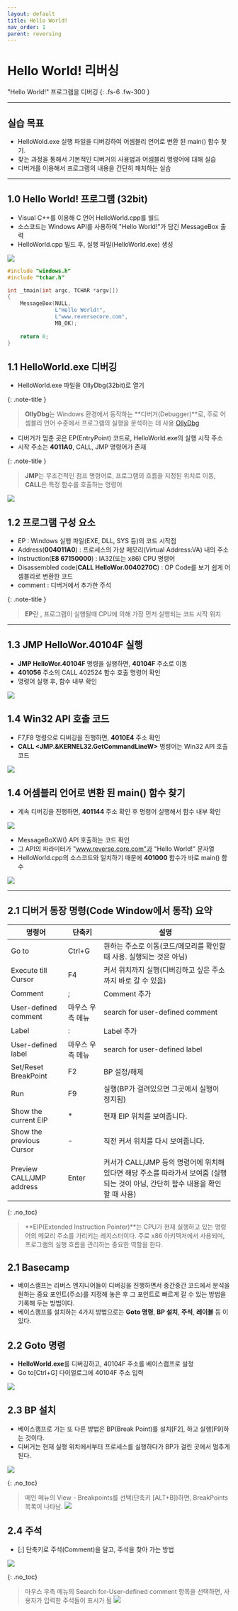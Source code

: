 ```yaml
---
layout: default
title: Hello World!
nav_order: 1
parent: reversing
---
```


# Hello World! 리버싱
"Hello World!" 프로그램을 디버깅
{: .fs-6 .fw-300 }

---

## 실습 목표
- HelloWold.exe 실행 파일을 디버깅하여 어셈블리 언어로 변환 된 main() 함수 찾기.
- 찾는 과정을 통해서 기본적인 디버거의 사용법과 어셈블리 명령어에 대해 실습
- 디버거를 이용해서 프로그램의 내용을 간단히 패치하는 실습

---

## 1.0 Hello World! 프로그램 (32bit)
- Visual C++를 이용해 C 언어 HelloWorld.cpp를 빌드
- 소스코드는 Windows API를 사용하여 "Hello World!"가 담긴 MessageBox 출력
- HelloWorld.cpp 빌드 후, 실행 파일(HelloWorld.exe) 생성

![](../../assets/images/reversing/HelloWorld/1.png)

```cpp
#include "windows.h"
#include "tchar.h"

int _tmain(int argc, TCHAR *argv[])
{
	MessageBox(NULL, 
			   L"Hello World!", 
			   L"www.reversecore.com", 
			   MB_OK);
	
	return 0;
}
```

## 1.1 HelloWorld.exe 디버깅 
- HelloWorld.exe 파일을 OllyDbg(32bit)로 열기

{: .note-title }
> **OllyDbg**는 Windows 환경에서 동작하는 **디버거(Debugger)**로, 주로 어셈블리 언어 수준에서 프로그램의 실행을 분석하는 데 사용
> [OllyDbg](https://www.ollydbg.de/)

- 디버거가 멈춘 곳은 EP(EntryPoint) 코드로, HelloWorld.exe의 실행 시작 주소
- 시작 주소는 **4011A0**, CALL, JMP 명령어가 존재

{: .note-title }
> **JMP**는 무조건적인 점프 명령어로, 프로그램의 흐름을 지정된 위치로 이동, **CALL**은 특정 함수를 호출하는 명령어

![](../../assets/images/reversing/HelloWorld/2.png)

## 1.2 프로그램 구성 요소
- EP : Windows 실행 파일(EXE, DLL, SYS 등)의 코드 시작점
- Address(**004011A0**) : 프로세스의 가상 메모리(Virtual Address:VA) 내의 주소
- Instruction(**E8 67150000**) : IA32(또는 x86) CPU 명령어
- Disassembled code(**CALL HelloWor.0040270C**) : OP Code를 보기 쉽게 어셈블리로 변환한 코드
- comment : 디버거에서 추가한 주석

{: .note-title }
> **EP**란 , 프로그램이 실행될때 CPU에 의해 가장 먼저 실행되는 코드 시작 위치

---

## 1.3 **JMP HelloWor.40104F** 실행
- **JMP HelloWor.40104F** 명령을 실행하면, **40104F** 주소로 이동
- **401056** 주소의 CALL 402524 함수 호출 명령어 확인
- 명령어 실행 후, 함수 내부 확인

![](../../assets/images/reversing/HelloWorld/3.png)


## 1.4 Win32 API 호출 코드
- F7,F8 명령으로 디버깅을 진행하면, **4010E4** 주소 확인
- **CALL <JMP.&KERNEL32.GetCommandLineW>** 명령어는 Win32 API 호출 코드

![](../../assets/images/reversing/HelloWorld/4.png)

## 1.4 어셈블리 언어로 변환 된 main() 함수 찾기
- 계속 디버깅을 진행하면, **401144** 주소 확인 후 명령어 실행해서 함수 내부 확인

![](../../assets/images/reversing/HelloWorld/5.png)

- MessageBoXW() API 호출하는 코드 확인
- 그 API의 파라미터가 "www.reverse.core.com"과 "Hello World!" 문자열
- HelloWorld.cpp의 소스코드와 일치하기 때문에 **401000** 함수가 바로 main() 함수

![](../../assets/images/reversing/HelloWorld/6.png)

---

## 2.1 디버거 동장 명령(Code Window에서 동작) 요약

| 명령어                    | 단축키       | 설명                                                                 |
|----------------------------|--------------|----------------------------------------------------------------------|
| Go to                      | Ctrl+G       | 원하는 주소로 이동(코드/메모리를 확인할 때 사용. 실행되는 것은 아님)  |
| Execute till Cursor         | F4           | 커서 위치까지 실행(디버깅하고 싶은 주소까지 바로 갈 수 있음)           |
| Comment                     | ;            | Comment 추가                                                         |
| User-defined comment        | 마우스 우측 메뉴 | search for user-defined comment                                       |
| Label                       | :            | Label 추가                                                           |
| User-defined label          | 마우스 우측 메뉴 | search for user-defined label                                         |
| Set/Reset BreakPoint        | F2           | BP 설정/해제                                                         |
| Run                         | F9           | 실행(BP가 걸려있으면 그곳에서 실행이 정지됨)                         |
| Show the current EIP        | *            | 현재 EIP 위치를 보여줍니다.                                           |
| Show the previous Cursor    | -            | 직전 커서 위치를 다시 보여줍니다.                                     |
| Preview CALL/JMP address    | Enter        | 커서가 CALL/JMP 등의 명령어에 위치해 있다면 해당 주소를 따라가서 보여줌 (실행되는 것이 아님, 간단히 함수 내용을 확인할 때 사용) |

{: .no_toc}
> **EIP(Extended Instruction Pointer)**는 CPU가 현재 실행하고 있는 명령어의 메모리 주소를 가리키는 레지스터이다. 주로 x86 아키텍처에서 사용되며, 프로그램의 실행 흐름을 관리하는 중요한 역할을 한다.

## 2.1 Basecamp
- 베이스캠프는 리버스 엔지니어들이 디버깅을 진행하면서 중간중간 코드에서 분석을 원하는 중요 포인트(주소)를 지정해 놓은 후 그 포인트로 빠르게 갈 수 있는 방법을 기록해 두는 방법이다.
- 베이스캠프를 설치하는 4가지 방법으로는 **Goto 명령**, **BP 설치**, **주석**, **레이블** 등 이 있다.

## 2.2 Goto 명령
- **HelloWorld.exe**를 디버깅하고, 40104F 주소를 베이스캠프로 설정
- Go to[Ctrl+G] 다이얼로그에 40104F 주소 입력

![](../../assets/images/reversing/HelloWorld/7.png)

## 2.3 BP 설치
- 베이스캠프로 가는 또 다른 방법은 BP(Break Point)를 설치[F2], 하고 실행[F9]하는 것이다.
- 디버거는 현재 실행 위치에서부터 프로세스를 실행하다가 BP가 걸린 곳에서 멈추게 된다.

![](../../assets/images/reversing/HelloWorld/8.png)

{: .no_toc}
> 메인 메뉴의 View - Breakpoints를 선택(단축키 [ALT+B])하면, BreakPoints 목록이 나타남.
> ![](../../assets/images/reversing/HelloWorld/9.png)

## 2.4 주석
- [;] 단축키로 주석(Comment)을 달고, 주석을 찾아 가는 방법

![](../../assets/images/reversing/HelloWorld/10.png)

{: .no_toc}
> 마우스 우측 메뉴의 Search for-User-defined comment 항목을 선택하면, 사용자가 입력한 주석들이 표시가 됨
> ![](../../assets/images/reversing/HelloWorld/11.png)